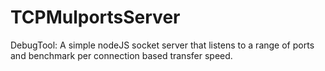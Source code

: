TCPMulportsServer
=================

DebugTool: A simple nodeJS socket server that listens to a range of ports and benchmark per connection based transfer speed.